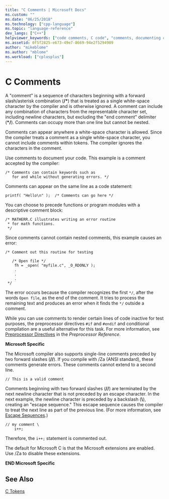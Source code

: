 ```yaml
---
title: "C Comments | Microsoft Docs"
ms.custom: ""
ms.date: "06/25/2018"
ms.technology: ["cpp-language"]
ms.topic: "language-reference"
dev_langs: ["C++"]
helpviewer_keywords: ["code comments, C code", "comments, documenting code", "comments, C code", "/* */ comment delimiters", "comments"]
ms.assetid: 0f5f2825-e673-49e7-8669-94e2f5294989
author: "mikeblome"
ms.author: "mblome"
ms.workload: ["cplusplus"]
---
```

# C Comments
A "comment" is a sequence of characters beginning with a forward slash/asterisk combination (<b>/\*</b>) that is treated as a single white-space character by the compiler and is otherwise ignored. A comment can include any combination of characters from the representable character set, including newline characters, but excluding the "end comment" delimiter (<b>\*/</b>). Comments can occupy more than one line but cannot be nested.  
  
 Comments can appear anywhere a white-space character is allowed. Since the compiler treats a comment as a single white-space character, you cannot include comments within tokens. The compiler ignores the characters in the comment.  
  
 Use comments to document your code. This example is a comment accepted by the compiler:  
  
```  
/* Comments can contain keywords such as  
   for and while without generating errors. */  
```  
  
 Comments can appear on the same line as a code statement:  
  
```  
printf( "Hello\n" );  /* Comments can go here */  
```  
  
 You can choose to precede functions or program modules with a descriptive comment block:  
  
```  
/* MATHERR.C illustrates writing an error routine   
 * for math functions.   
 */   
```  
  
 Since comments cannot contain nested comments, this example causes an error:  
  
```  
/* Comment out this routine for testing   
  
   /* Open file */  
    fh = _open( "myfile.c", _O_RDONLY );  
    .  
    .  
    .  
 */  
```  
  
 The error occurs because the compiler recognizes the first `*/`, after the words `Open file`, as the end of the comment. It tries to process the remaining text and produces an error when it finds the `*/` outside a comment.  
  
 While you can use comments to render certain lines of code inactive for test purposes, the preprocessor directives `#if` and `#endif` and conditional compilation are a useful alternative for this task. For more information, see [Preprocessor Directives](../preprocessor/preprocessor-directives.md) in the *Preprocessor Reference*.  
  
 **Microsoft Specific**  
  
 The Microsoft compiler also supports single-line comments preceded by two forward slashes (__//__). If you compile with /Za (ANSI standard), these comments generate errors. These comments cannot extend to a second line.  
  
```  
// This is a valid comment  
```  
  
 Comments beginning with two forward slashes (__//__) are terminated by the next newline character that is not preceded by an escape character. In the next example, the newline character is preceded by a backslash (**\\**), creating an "escape sequence." This escape sequence causes the compiler to treat the next line as part of the previous line. (For more information, see [Escape Sequences](../c-language/escape-sequences.md).)  
  
```  
// my comment \  
    i++;   
```  
  
 Therefore, the `i++;` statement is commented out.  
  
 The default for Microsoft C is that the Microsoft extensions are enabled. Use /Za to disable these extensions.  
  
 **END Microsoft Specific**  
  
## See Also  
 [C Tokens](../c-language/c-tokens.md)
